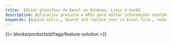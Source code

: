 ```yaml
---
title:  Editar planilhas do Excel em Windows, Linux e macOS
description: Aplicativo gratuito e APIs para editar informações confidenciais das planilhas XLS, XLSX e ODS
keywords: [Aspose.Cells., Search and replace text in Excel file., redact Excel file., edit Excel file., Excel file redaction., Search and replace string in Excel file]
---
```

{{< blocks/products/pf/agp/feature-solution >}} 

